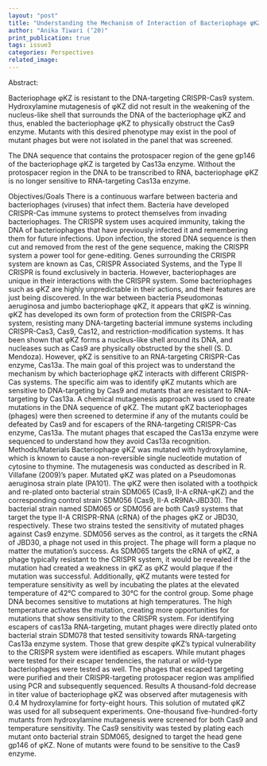 ```yaml
---
layout: "post"
title: "Understanding the Mechanism of Interaction of Bacteriophage φKZ with CRISPR-Cas Immune Systems"
author: "Anika Tiwari (‘20)"
print_publication: true
tags: issue3
categories: Perspectives
related_image: 
---
```


<!--excerpt-->

Abstract:

Bacteriophage φKZ is resistant to the DNA-targeting CRISPR-Cas9 system. Hydroxylamine mutagenesis of φKZ did not result in the weakening of the nucleus-like shell that surrounds the DNA of the bacteriophage φKZ and thus, enabled the bacteriophage φKZ to physically obstruct the Cas9 enzyme. Mutants with this desired phenotype may exist in the pool of mutant phages but were not isolated in the panel that was screened. 

The DNA sequence that contains the protospacer region of the gene gp146 of the bacteriophage φKZ is targeted by Cas13a enzyme. Without the protospacer region in the DNA to be transcribed to RNA, bacteriophage φKZ is no longer sensitive to RNA-targeting Cas13a enzyme.


<!--excerpt-->

Objectives/Goals 
There is a continuous warfare between bacteria and bacteriophages (viruses) that infect them. Bacteria have developed CRISPR-Cas immune systems to protect themselves from invading bacteriophages. The CRISPR system uses acquired immunity, taking the DNA of bacteriophages that have previously infected it and remembering them for future infections. Upon infection, the stored DNA sequence is then cut and removed from the rest of the gene sequence, making the CRISPR system a power tool for gene-editing. Genes surrounding the CRISPR system are known as Cas, CRISPR Associated Systems, and the Type II CRISPR is found exclusively in bacteria. However, bacteriophages are unique in their interactions with the CRISPR system. Some bacteriophages such as φKZ are highly unpredictable in their actions, and their features are just being discovered. In the war between bacteria Pseudomonas aeruginosa and jumbo bacteriophage φKZ, it appears that φKZ is winning. φKZ has developed its own form of protection from the CRISPR-Cas system, resisting many DNA-targeting bacterial immune systems including CRISPR-Cas3, Cas9, Cas12, and restriction-modification systems. It has been shown that φKZ forms a nucleus-like shell around its DNA, and nucleases such as Cas9 are physically obstructed by the shell (S. D. Mendoza). However, φKZ is sensitive to an RNA-targeting CRISPR-Cas enzyme, Cas13a. The main goal of this project was to understand the mechanism by which bacteriophage φKZ interacts with different CRISPR-Cas systems. The specific aim was to identify φKZ mutants which are sensitive to DNA-targeting by Cas9 and mutants that are resistant to RNA-targeting by Cas13a. A chemical mutagenesis approach was used to create mutations in the DNA sequence of φKZ. The mutant φKZ bacteriophages (phages) were then screened to determine if any of the mutants could be defeated by Cas9 and for escapers of the RNA-targeting CRISPR-Cas enzyme, Cas13a. The mutant phages that escaped the Cas13a enzyme were sequenced to understand how they avoid Cas13a recognition. 
Methods/Materials 
Bacteriophage φKZ was mutated with hydroxylamine, which is known to cause a non-reversible single nucleotide mutation of cytosine to thymine. The mutagenesis was conducted as described in R. Villafane (2009)’s paper. Mutated φKZ was plated on a Pseudomonas aeruginosa strain plate (PA101). The φKZ were then isolated with a toothpick and re-plated onto bacterial strain SDM065 (Cas9, II-A cRNA-φKZ) and the corresponding control strain SDM056 (Cas9, II-A cR9NA-JBD30). The bacterial strain named SDM065 or SDM056 are both Cas9 systems that target the type II-A CRISPR-RNA (cRNA) of the phages φKZ or JBD30, respectively. These two strains tested the sensitivity of mutated phages against Cas9 enzyme. SDM056 serves as the control, as it targets the cRNA of JBD30, a phage not used in this project. The phage will form a plaque no matter the mutation’s success. As SDM065 targets the cRNA of φKZ, a phage typically resistant to the CRISPR system, it would be revealed if the mutation had created a weakness in φKZ as φKZ would plaque if the mutation was successful.
Additionally, φKZ mutants were tested for temperature sensitivity as well by incubating the plates at the elevated temperature of 42°C compared to 30°C for the control group. Some phage DNA becomes sensitive to mutations at high temperatures. The high temperature activates the mutation, creating more opportunities for mutations that show sensitivity to the CRISPR system.
For identifying escapers of cas13a RNA-targeting, mutant phages were directly plated onto bacterial strain SDM078 that tested sensitivity towards RNA-targeting Cas13a enzyme system. Those that grew despite φKZ’s typical vulnerability to the CRISPR system were identified as escapers. While mutant phages were tested for their escaper tendencies, the natural or wild-type bacteriophages were tested as well. The phages that escaped targeting were purified and their CRISPR-targeting protospacer region was amplified using PCR and subsequently sequenced. 
Results
A thousand-fold decrease in titer value of bacteriophage φKZ was observed after mutagenesis with 0.4 M hydroxylamine for forty-eight hours. This solution of mutated φKZ was used for all subsequent experiments. One-thousand five-hundred-forty mutants from hydroxylamine mutagenesis were screened for both Cas9 and temperature sensitivity. The Cas9 sensitivity was tested by plating each mutant onto bacterial strain SDM065, designed to target the head gene gp146 of φKZ. None of mutants were found to be sensitive to the Cas9 enzyme. 

<!--excerpt-->
